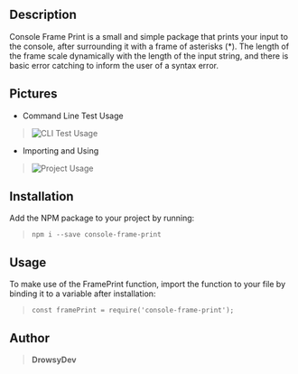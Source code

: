 ## Description
Console Frame Print is a small and simple package that prints your input to the console, after surrounding it with a frame of asterisks (*). The length of the frame scale dynamically with the length of the input string, and there is basic error catching to inform the user of a syntax error.

## Pictures
* Command Line Test Usage
> ![CLI Test Usage](https://i.imgur.com/KW1qAah.png?raw=true "CLI Test Usage")

* Importing and Using
> ![Project Usage](https://i.imgur.com/ix52nmv.png?raw=true "Project Usage")

## Installation
Add the NPM package to your project by running:
> ```npm i --save console-frame-print```

## Usage
To make use of the FramePrint function, import the function to your file by binding it to a variable after installation:

>```const framePrint = require('console-frame-print');```

## Author
>**DrowsyDev**